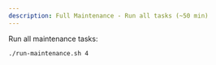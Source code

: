 ```yaml
---
description: Full Maintenance - Run all tasks (~50 min)
---
```


Run all maintenance tasks:

```bash
./run-maintenance.sh 4
```

